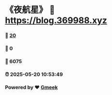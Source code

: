 # 《夜航星》 :link: https://blog.369988.xyz 
### :page_facing_up: [20](https://blog.369988.xyz/tag.html) 
### :speech_balloon: 0 
### :hibiscus: 6075 
### :alarm_clock: 2025-05-20 10:53:49 
### Powered by :heart: [Gmeek](https://github.com/Meekdai/Gmeek)
